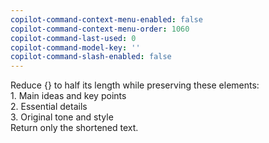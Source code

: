 ```yaml
---
copilot-command-context-menu-enabled: false
copilot-command-context-menu-order: 1060
copilot-command-last-used: 0
copilot-command-model-key: ''
copilot-command-slash-enabled: false
---
```

   
Reduce {} to half its length while preserving these elements:   
    1. Main ideas and key points   
    2. Essential details   
    3. Original tone and style   
    Return only the shortened text.